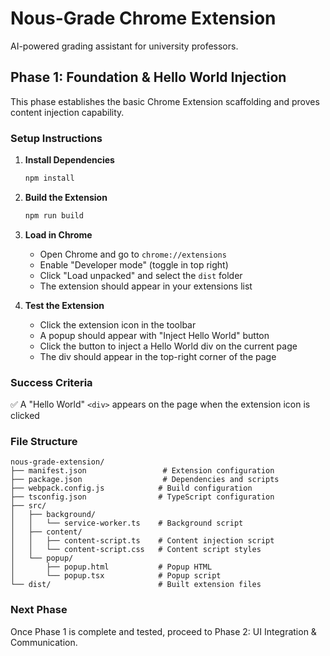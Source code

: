 # Nous-Grade Chrome Extension

AI-powered grading assistant for university professors.

## Phase 1: Foundation & Hello World Injection

This phase establishes the basic Chrome Extension scaffolding and proves content injection capability.

### Setup Instructions

1. **Install Dependencies**
   ```bash
   npm install
   ```

2. **Build the Extension**
   ```bash
   npm run build
   ```

3. **Load in Chrome**
   - Open Chrome and go to `chrome://extensions`
   - Enable "Developer mode" (toggle in top right)
   - Click "Load unpacked" and select the `dist` folder
   - The extension should appear in your extensions list

4. **Test the Extension**
   - Click the extension icon in the toolbar
   - A popup should appear with "Inject Hello World" button
   - Click the button to inject a Hello World div on the current page
   - The div should appear in the top-right corner of the page

### Success Criteria

✅ A "Hello World" `<div>` appears on the page when the extension icon is clicked

### File Structure

```
nous-grade-extension/
├── manifest.json                 # Extension configuration
├── package.json                  # Dependencies and scripts
├── webpack.config.js            # Build configuration
├── tsconfig.json                # TypeScript configuration
├── src/
│   ├── background/
│   │   └── service-worker.ts    # Background script
│   ├── content/
│   │   ├── content-script.ts    # Content injection script
│   │   └── content-script.css   # Content script styles
│   └── popup/
│       ├── popup.html           # Popup HTML
│       └── popup.tsx            # Popup script
└── dist/                        # Built extension files
```

### Next Phase

Once Phase 1 is complete and tested, proceed to Phase 2: UI Integration & Communication.
